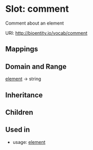 # Slot: comment


Comment about an element

URI: http://bioentity.io/vocab/comment
## Mappings

## Domain and Range

[element](Element.md) -> string
## Inheritance

## Children

## Used in

 *  usage: [element](Element.md)
